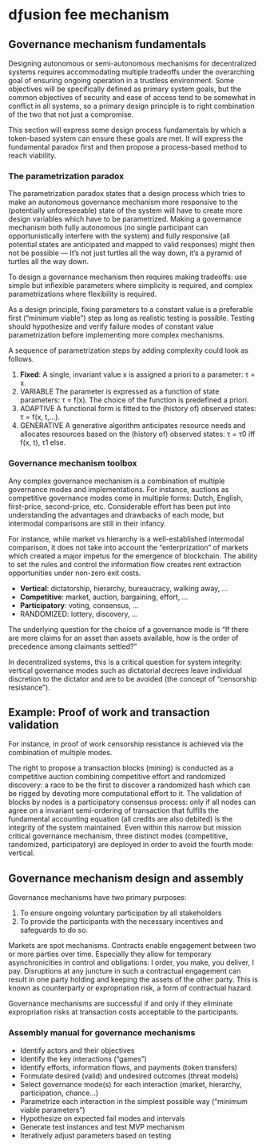 # dƒusion fee mechanism

## Governance mechanism fundamentals

Designing autonomous or semi-autonomous mechanisms for decentralized systems requires accommodating multiple tradeoffs under the overarching goal of ensuring ongoing operation in a trustless environment. Some objectives will be specifically defined as primary system goals, but the common objectives of security and ease of access tend to be somewhat in conflict in all systems, so a primary design principle is to right combination of the two that not just a compromise.

This section will express some design process fundamentals by which a token-based system can ensure these goals are met. It will express the fundamental paradox first and then propose a process-based method to reach viability.

### The parametrization paradox

The parametrization paradox states that a design process which tries to make an autonomous governance mechanism more responsive to the (potentially unforeseeable) state of the system will have to create more design variables which have to be parametrized. Making a governance mechanism both fully autonomous (no single participant can opportunistically interfere with the system) and fully responsive (all potential states are anticipated and mapped to valid responses) might then not be possible — It’s not just turtles all the way down, it’s a pyramid of turtles all the way down.

To design a governance mechanism then requires making tradeoffs: use simple but inflexible parameters where simplicity is required, and complex parametrizations where flexibility is required.

As a design principle, fixing parameters to a constant value is a preferable first (“minimum viable”) step as long as realistic testing is possible. Testing should hypothesize and verify failure modes of constant value parametrization before implementing more complex mechanisms.

A sequence of parametrization steps by adding complexity could look as follows. 

1. **Fixed**: A single, invariant value x is assigned a priori to a parameter: τ = x.
2. VARIABLE The parameter is expressed as a function of state parameters: τ = f(x). The choice of the function is predefined a priori.
3. ADAPTIVE A functional form is fitted to the (history of) observed states: τ = f(x, t,...). 
4. GENERATIVE A generative algorithm anticipates resource needs and allocates resources based on the (history of) observed states: τ = τ0 iff f(x, t), τ1 else.

### Governance mechanism toolbox

Any complex governance mechanism is a combination of multiple governance modes and implementations. For instance, auctions as competitive governance modes come in multiple forms: Dutch, English, first-price, second-price, etc. Considerable effort has been put into understanding the advantages and drawbacks of each mode, but intermodal comparisons are still in their infancy.

For instance, while market vs hierarchy is a well-established intermodal comparison, it does not take into account the “enterprization” of markets which created a major impetus for the emergence of blockchain. The ability to set the rules and control the information flow creates rent extraction opportunities under non-zero exit costs.

-	**Vertical**: dictatorship, hierarchy, bureaucracy, walking away, …
-	**Competitive**: market, auction, bargaining, effort, …
-	**Participatory**: voting, consensus, ...
-	RANDOMIZED: lottery, discovery, ...

The underlying question for the choice of a governance mode is “If there are more claims for an asset than assets available, how is the order of precedence among claimants settled?” 

In decentralized systems, this is a critical question for system integrity: vertical governance modes such as dictatorial decrees leave individual discretion to the dictator and are to be avoided (the concept of “censorship resistance”). 

## Example: Proof of work and transaction validation

For instance, in proof of work censorship resistance is achieved via the combination of multiple modes. 

The right to propose a transaction blocks (mining) is conducted as a competitive auction combining competitive effort and randomized discovery: a race to be the first to discover a randomized hash which can be rigged by devoting more computational effort to it. 
The validation of blocks by nodes is a participatory consensus process: only if all nodes can agree on a invariant semi-ordering of transaction that fulfills the fundamental accounting equation (all credits are also debited) is the integrity of the system maintained. 
Even within this narrow but mission critical governance mechanism, three distinct modes (competitive, randomized, participatory) are deployed in order to avoid the fourth mode: vertical. 

## Governance mechanism design and assembly

Governance mechanisms have two primary purposes:

1. To ensure ongoing voluntary participation by all stakeholders
2. To provide the participants with the necessary incentives and safeguards to do so.

Markets are spot mechanisms. Contracts enable engagement between two or more parties over time. Especially they allow for temporary asynchronicities in control and obligations: I order, you make, you deliver, I pay. Disruptions at any juncture in such a contractual engagement can result in one party holding and keeping the assets of the other party. This is known as counterparty or expropriation risk, a form of contractual hazard.

Governance mechanisms are successful if and only if they eliminate expropriation risks at transaction costs acceptable to the participants.

### Assembly manual for governance mechanisms

-	Identify actors and their objectives
-	Identify the key interactions (“games”) 
-	Identify efforts, information flows, and payments (token transfers)
-	Formulate desired (valid) and undesired outcomes (threat models)
-	Select governance mode(s) for each interaction (market, hierarchy, participation, chance…)
-	Parametrize each interaction in the simplest possible way (“minimum viable parameters”)
-	Hypothesize on expected fail modes and intervals
-	Generate test instances and test MVP mechanism
-	Iteratively adjust parameters based on testing
